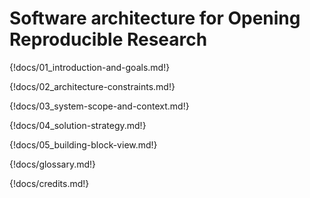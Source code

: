 # Software architecture for Opening Reproducible Research

{!docs/01_introduction-and-goals.md!}

{!docs/02_architecture-constraints.md!}

{!docs/03_system-scope-and-context.md!}

{!docs/04_solution-strategy.md!}

{!docs/05_building-block-view.md!}

{!docs/glossary.md!}

{!docs/credits.md!}